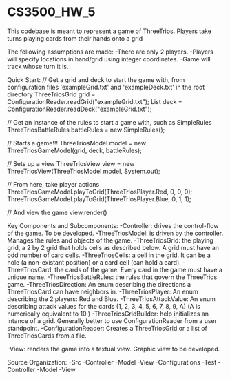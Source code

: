 # CS3500_HW_5

This codebase is meant to represent a game of ThreeTrios. Players take turns playing cards from their hands onto a grid

The following assumptions are made:
-There are only 2 players.
-Players will specify locations in hand/grid using integer coordinates.
-Game will track whose turn it is.

Quick Start: 
// Get a grid and deck to start the game with, from configuration files 'exampleGrid.txt' and 'exampleDeck.txt' in the root directory
    ThreeTriosGrid grid = ConfigurationReader.readGrid("exampleGrid.txt");
    List<ThreeTriosCard> deck = ConfigurationReader.readDeck("exampleGrid.txt");
    
// Get an instance of the rules to start a game with, such as SimpleRules
    ThreeTriosBattleRules battleRules = new SimpleRules();
    
// Starts a game!!!
    ThreeTriosModel model = new ThreeTriosGameModel(grid, deck, battleRules);
    
// Sets up a view
    ThreeTriosView view = new ThreeTriosView(ThreeTriosModel model, System.out);
    
// From here, take player actions
    ThreeTriosGameModel.playToGrid(ThreeTriosPlayer.Red, 0, 0, 0);
    ThreeTriosGameModel.playToGrid(ThreeTriosPlayer.Blue, 0, 1, 1);
    
// And view the game
    view.render()

Key Components and Subcomponents:
-Controller: drives the control-flow of the game. To be developed.
-ThreeTriosModel: is driven by the controller. Manages the rules and objects of the game.
    -ThreeTriosGrid: the playing grid, a 2 by 2 grid that holds cells as described below. A grid must have an odd number of card cells.
    -ThreeTriosCells: a cell in the grid. It can be a hole (a non-existant position) or a card cell (can hold a card).
    -ThreeTriosCard: the cards of the game. Every card in the game must have a unique name.
    -ThreeTriosBattleRules: the rules that govern the ThreeTrios game.
    -ThreeTriosDirection: An enum describing the directions a ThreeTriosCard can have neighbors in.
    -ThreeTriosPlayer: An enum describing the 2 players: Red and Blue.
    -ThreeTriosAttackValue: An enum describing attack values for the cards (1, 2, 3, 4, 5, 6, 7, 8, 9, A) (A is numerically equivalent to 10.)
    -ThreeTriosGridBuilder: help initializes an intance of a grid. Generally better to use ConfigurationReader from a user standpoint.
    -ConfigurationReader: Creates a ThreeTriosGrid or a list of ThreeTriosCards from a file.
    
-View: renders the game into a textual view. Graphic view to be developed.

Source Organization:
-Src
    -Controller
    -Model
    -View
    -Configurations
-Test
    -Controller
    -Model
    -View
